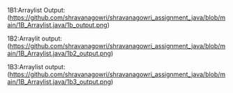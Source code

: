 1B1:Arraylist
Output:(https://github.com/shravanagowri/shravanagowri_assignment_java/blob/main/1B_Arraylist.java/1b_output.png)

1B2:Arraylit
output:(https://github.com/shravanagowri/shravanagowri_assignment_java/blob/main/1B_Arraylist.java/1b2_output.png)

1B3:Arraylist
output:(https://github.com/shravanagowri/shravanagowri_assignment_java/blob/main/1B_Arraylist.java/1b3_output.png)
